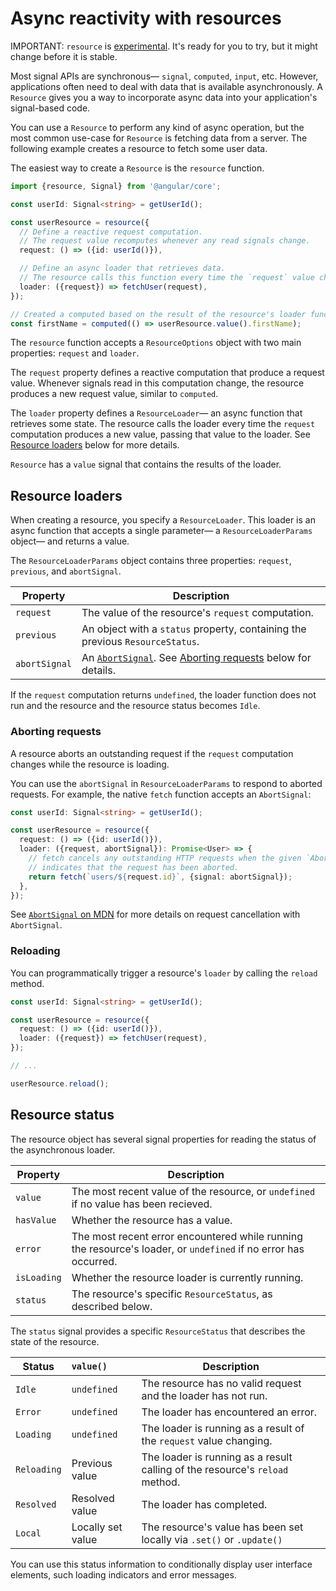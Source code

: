 # Async reactivity with resources

IMPORTANT: `resource` is [experimental](reference/releases#experimental). It's ready for you to try, but it might change before it is stable.

Most signal APIs are synchronous— `signal`, `computed`, `input`, etc. However, applications often need to deal with data that is available asynchronously. A `Resource` gives you a way to incorporate async data into your application's signal-based code.

You can use a `Resource` to perform any kind of async operation, but the most common use-case for `Resource` is fetching data from a server. The following example creates a resource to fetch some user data.

The easiest way to create a `Resource` is the `resource` function.

```typescript
import {resource, Signal} from '@angular/core';

const userId: Signal<string> = getUserId();

const userResource = resource({
  // Define a reactive request computation.
  // The request value recomputes whenever any read signals change.
  request: () => ({id: userId()}),

  // Define an async loader that retrieves data.
  // The resource calls this function every time the `request` value changes.
  loader: ({request}) => fetchUser(request),
});

// Created a computed based on the result of the resource's loader function.
const firstName = computed(() => userResource.value().firstName);
```

The `resource` function accepts a `ResourceOptions` object with two main properties: `request` and `loader`.

The `request` property defines a reactive computation that produce a request value. Whenever signals read in this computation change, the resource produces a new request value, similar to `computed`.

The `loader` property defines a `ResourceLoader`— an async function that retrieves some state. The resource calls the loader every time the `request` computation produces a new value, passing that value to the loader. See [Resource loaders](#resource-loaders) below for more details.

`Resource` has a `value` signal that contains the results of the loader.

## Resource loaders

When creating a resource, you specify a `ResourceLoader`. This loader is an async function that accepts a single parameter— a `ResourceLoaderParams` object— and returns a value.

The `ResourceLoaderParams` object contains three properties: `request`, `previous`, and `abortSignal`.

| Property      | Description                                                                                                                                      |
| ------------- | ------------------------------------------------------------------------------------------------------------------------------------------------ |
| `request`     | The value of the resource's `request` computation.                                                                                               |
| `previous`    | An object with a `status` property, containing the previous `ResourceStatus`.                                                                    |
| `abortSignal` | An [`AbortSignal`](https://developer.mozilla.org/en-US/docs/Web/API/AbortSignal). See [Aborting requests](#aborting-requests) below for details. |


If the `request` computation returns `undefined`, the loader function does not run and the resource and the resource status becomes `Idle`.

### Aborting requests

A resource aborts an outstanding request if the `request` computation changes while the resource is loading.

You can use the `abortSignal` in `ResourceLoaderParams` to respond to aborted requests. For example, the native `fetch` function accepts an `AbortSignal`:

```typescript
const userId: Signal<string> = getUserId();

const userResource = resource({
  request: () => ({id: userId()}),
  loader: ({request, abortSignal}): Promise<User> => {
    // fetch cancels any outstanding HTTP requests when the given `AbortSignal`
    // indicates that the request has been aborted.
    return fetch(`users/${request.id}`, {signal: abortSignal});
  },
});
```

See [`AbortSignal` on MDN](https://developer.mozilla.org/en-US/docs/Web/API/AbortSignal) for more details on request cancellation with `AbortSignal`.

### Reloading

You can programmatically trigger a resource's `loader` by calling the `reload` method.

```typescript
const userId: Signal<string> = getUserId();

const userResource = resource({
  request: () => ({id: userId()}),
  loader: ({request}) => fetchUser(request),
});

// ...

userResource.reload();
```

## Resource status

The resource object has several signal properties for reading the status of the asynchronous loader.

| Property    | Description                                                                                                     |
| ----------- | --------------------------------------------------------------------------------------------------------------- |
| `value`     | The most recent value of the resource, or `undefined` if no value has been recieved.                            |
| `hasValue`  | Whether the resource has a value.                                                                               |
| `error`     | The most recent error encountered while running the resource's loader, or `undefined` if no error has occurred. |
| `isLoading` | Whether the resource loader is currently running.                                                               |
| `status`    | The resource's specific `ResourceStatus`, as described below.                                                   |

The `status` signal provides a specific `ResourceStatus` that describes the state of the resource.

| Status      | `value()`         | Description                                                                  |
| ----------- | :---------------- | ---------------------------------------------------------------------------- |
| `Idle`      | `undefined`       | The resource has no valid request and the loader has not run.                |
| `Error`     | `undefined`       | The loader has encountered an error.                                         |
| `Loading`   | `undefined`       | The loader is running as a result of the `request` value changing.           |
| `Reloading` | Previous value    | The loader is running as a result calling of the resource's `reload` method. |
| `Resolved`  | Resolved value    | The loader has completed.                                                    |
| `Local`     | Locally set value | The resource's value has been set locally via `.set()` or `.update()`        |

You can use this status information to conditionally display user interface elements, such loading indicators and error messages.
